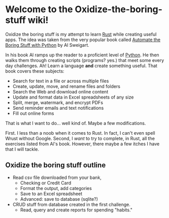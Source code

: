 # Welcome to the Oxidize-the-boring-stuff wiki!

Oxidize the boring stuff is my attempt to learn [Rust](https://www.rust-lang.org/) while creating useful apps. The idea was taken from the very popular book called [Automate the Boring Stuff with Python](https://automatetheboringstuff.com/) by Al Sweigart.

In his book Al ramps up the reader to a proficient level of [Python](https://www.python.org/). He then walks them through creating scripts (programs? yes.) that meet some every day challenges. Ah! Learn a language **and** create something useful. That book covers these subjects:

- Search for text in a file or across multiple files
- Create, update, move, and rename files and folders
- Search the Web and download online content
- Update and format data in Excel spreadsheets of any size
- Split, merge, watermark, and encrypt PDFs
- Send reminder emails and text notifications
- Fill out online forms

That is what I want to do... well kind of. Maybe a few modifications.

First. I less than a noob when it comes to Rust. In fact, I can't even spell Wrust without Google. Second, I *want* to try to complete, in Rust, all the exercises listed from Al's book. However, there maybe a few itches I have that I will tackle.

## Oxidize the boring stuff outline
- Read csv file downloaded from your bank,
  - Checking or Credit Card
  - Format the output, add categories
  - Save to an Excel spreadsheet
  - Advanced: save to database (sqlite?)
- CRUD stuff from database created in the first challenge.
  - Read, query and create reports for spending "habits."
